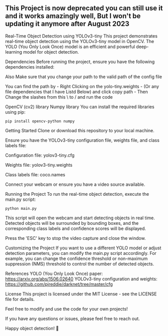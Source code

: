 
## This Project is now deprecated you can still use it and it works amazingly well, But I won't be updating it anymore after August 2023


Real-Time Object Detection using YOLOv3-tiny
This project demonstrates real-time object detection using the YOLOv3-tiny model in OpenCV. 
The YOLO (You Only Look Once) model is an efficient and powerful deep-learning model for object detection.

Dependencies
Before running the project, ensure you have the following dependencies installed:

Also Make sure that you change your path to the valid path of the config file

You can find the path by - Right Clicking on the yolo-tiny.weights - (Or any file dependencies that I have Listd Below) and click copy path - Then Change the slashes from this \ to / and run the code


OpenCV (cv2) library
Numpy library
You can install the required libraries using pip:


``` pip install opencv-python numpy ```

Getting Started
Clone or download this repository to your local machine.

Ensure you have the YOLOv3-tiny configuration file, weights file, and class labels file:

Configuration file: yolov3-tiny.cfg

Weights file: yolov3-tiny.weights

Class labels file: coco.names

Connect your webcam or ensure you have a video source available.

Running the Project
To run the real-time object detection, execute the main.py script:


``` python main.py ```

This script will open the webcam and start detecting objects in real time. Detected objects will be surrounded by bounding boxes, and the corresponding class labels and confidence scores will be displayed.

Press the 'ESC' key to stop the video capture and close the window.

Customizing the Project
If you want to use a different YOLO model or adjust detection parameters, you can modify the main.py script accordingly. For example, you can change the confidence threshold or non-maximum suppression (NMS) threshold to control the number of detected objects.

References
YOLO (You Only Look Once) paper: https://arxiv.org/abs/1506.02640
YOLOv3-tiny configuration and weights: https://github.com/pjreddie/darknet/tree/master/cfg

License
This project is licensed under the MIT License - see the LICENSE file for details.

Feel free to modify and use the code for your own projects!

If you have any questions or issues, please feel free to reach out.

Happy object detection! 🚀
